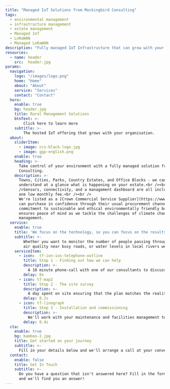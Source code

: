 ```yaml
---
title: "Managed IoT Solutions from Mockingbird Consulting"
tags:
  - environmental management
  - infrastructure management
  - estate management
  - Managed IoT
  - LoRaWAN
  - Managed LoRaWAN
description: "Fully managed IoT Infrastructure that can grow with your organisation"
resources:
  - name: header
    src:  header.jpg
params:
  navigation:
    logo: "/images/logo.png"
    home: "Home"
    about: "About"
    service: "Services"
    contact: "Contact"
  hero:
    enable: true
    bg: header.jpg
    title: Rural Management Solutions
    btnText: >-
        Click here to learn more
    subtitle: >-
        The hosted IoT offering that grows with your organisation.
  about:
    sliderItem: 
      - image: ccs-black-logo.jpg
      - image: ggp-english.png
    enable: true
    heading: >-
      Take control of your environment with a fully managed solution from Mockingbird
      Consulting.
    description: >-
      Towns, Cities, Parks, Country Estates, and Office Blocks - we can help you  
      understand at a glance what is happening on your estate.<br /><br
      />Sensors, connectivity, and a management dashboard are all included for
      one low monthly fee.<br /><br />
      We're listed as a [Crown Commercial Service Supplier](https://www.digitalmarketplace.service.gov.uk/g-cloud/services/757364942168265) so public sector organisations
      can purchase in confidence through their usual procurement channels, and our
      commitment to sustainable and ethical environmentally friendly business practices
      ensures peace of mind as we tackle the challenges of climate change and environmental
      management.
  service:
    enable: true
    title: 'We focus on the technology, so you can focus on the results'
    subtitle: >-
        Whether you want to monitor the number of people passing through a particular area,
        air quality near busy roads, or water levels in local rivers we've got a solution and we can help you in three easy steps.
    serviceItem:
      - icon:  tf-ion-ios-telephone-outline
        title: Step 1 - Finding out how we can help
        description: >-
          A 10 minute phone-call with one of our consultants to discuss the areas you want to know more about and how we can help you, followed by a 30 minute follow up to let you know our proposal
        delay: 0s
      - icon: tf-map2
        title: Step 2 - The site survey
        description: >-
          A day spent on site ensuring that the plan matches the reality, including a meeting at the end of the day to let you know what we've found and what the next steps will be.
        delay: 0.2s
      - icon: tf-linegraph
        title: Step 3 - Installation and commissioning
        description: >-
          We'll work with your maintenance and facilities management teams to install and configure the sensors, gateways, and connectivity required for the project, and run a series of workshops for your staff on accessing and analysing the data they are now able to see. We'll also provide you with all the information you need to get support if you require it, and we'll atrrange for a series of follow-up calls and meetings to ensure you're getting value from the platform.
        delay: 0.4s
  cta:
    enable: true
    bg: bamboo-2.jpg
    title: Get started on your journey
    subtitle: >-
      Fill in your details below and we'll arrange a call at your convenience to get you started.
  contact:
    enable: false
    title: Get In Touch
    subtitle: >-
      Do you have a question that isn't answered here? Fill in the form below
      and we'll find you an answer!
---
```

